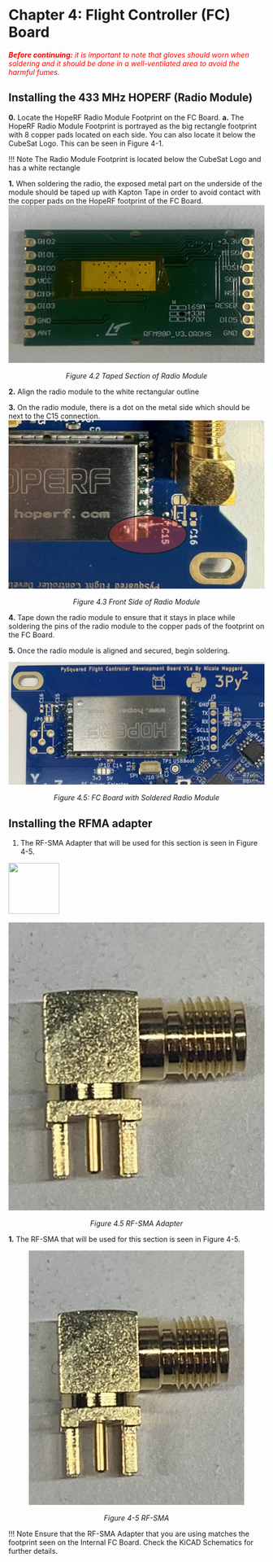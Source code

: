 # Chapter 4: Flight Controller (FC) Board 
<span style="color:red">***Before continuing:** it is important to note that gloves should worn when soldering and it should be done in a well-ventilated area to avoid the harmful fumes.*</span>

## Installing the 433 MHz HOPERF (Radio Module)

**0.** Locate the HopeRF Radio Module Footprint on the FC Board.
**a.** The HopeRF Radio Module Footprint is portrayed as the big rectangle footprint with 8 copper pads located on each side. You can also locate it below the CubeSat Logo. This can be seen in Figure 4-1.

!!! Note
    The Radio Module Footprint is located below the CubeSat Logo and has a white rectangle

**1.** When soldering the radio, the exposed metal part on the underside of the module should be taped up with Kapton Tape in order to avoid contact with the copper pads on the HopeRF footprint of the FC Board.
![Figure 4-2](images/radiota.jpeg)
  *<p align="center"> Figure 4.2 Taped Section of Radio Module</p>*

**2.** Align the radio module to the white rectangular outline 

**3.** On the radio module, there is a dot on the metal side which should be next to the C15 connection.
![Figure 4-3](images/radioc15.png) 
 *<p align="center">Figure 4.3 Front Side of Radio Module </p>*

**4.** Tape down the radio module to ensure that it stays in place while soldering the pins of the radio module to the copper pads of the footprint on the FC Board.

**5.** Once the radio module is aligned and secured, begin soldering.

![Figure 4-4](images/radiofc.jpeg)
*<p align="center">Figure 4.5: FC Board with Soldered Radio Module</p>*


## Installing the RFMA adapter

1. The RF-SMA Adapter that will be used for this section is seen in Figure 4-5.

<img src= "RFMA.jpeg" width="100" height="100">

![Figure 4-5](images/RFMA.jpeg) 

 *<p align="center">Figure 4.5 RF-SMA Adapter</p>*
 
**1.** The RF-SMA that will be used for this section is seen in Figure 4-5.
  <figure>
    <img src="images/RFMA.jpeg"width="500" height="500">
  </figure>
  
  *<p align="center">Figure 4-5 RF-SMA</p>*


!!! Note
    Ensure that the RF-SMA Adapter that you are using matches the footprint seen on the Internal FC Board. Check the KiCAD Schematics for further details.
